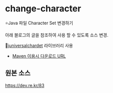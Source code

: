 # change-character

:star:Java 파일 Character Set 변경하기

아래 블로그의 글을 참조하여 사용 할 수 있도록 소스 변경.

:triangular_flag_on_post:[juniversalchardet](https://code.google.com/p/juniversalchardet/) 라이브러리 사용
* [Maven 이용시 다운로드 URL](http://www.mvnrepository.com/artifact/com.googlecode.juniversalchardet/juniversalchardet/1.0.3)

## 원본 소스
https://dev.re.kr/83

